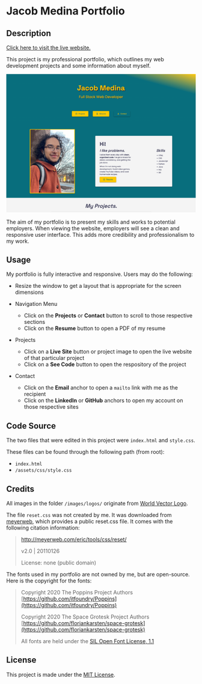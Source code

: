 # Jacob Medina Portfolio

## Description
[Click here to visit the live website.](https://jacob-medina.github.io/portfolio/)

This project is my professional portfolio, which outlines my web development projects and some information about myself.

![Portfolio Website Preview](./assets/images/jacob-medina-portfolio-preview.png)

The aim of my portfolio is to present my skills and works to potential employers. When viewing the website, employers will see a clean and responsive user interface. This adds more credibility and professionalism to my work.


## Usage

My portfolio is fully interactive and responsive. Users may do the following:
- Resize the window to get a layout that is appropriate for the screen dimensions

- Navigation Menu
  - Click on the **Projects** or **Contact** button to scroll to those respective sections
  - Click on the **Resume** button to open a PDF of my resume


- Projects
  - Click on a **Live Site** button or project image to open the live website of that particular project
  - Click on a **See Code** button to open the respository of the project

- Contact
  - Click on the **Email** anchor to open a `mailto` link with me as the recipient
  - Click on the **LinkedIn** or **GitHub** anchors to open my account on those respective sites


## Code Source

The two files that were edited in this project were `index.html` and `style.css`.

These files can be found through the following path (from root):
- `index.html`
- `/assets/css/style.css`


## Credits

All images in the folder `/images/logos/` originate from [World Vector Logo](https://worldvectorlogo.com/).

The file `reset.css` was not created by me. It was downloaded from [meyerweb](https://meyerweb.com), which provides a public reset.css file. It comes with the following citation information:

> http://meyerweb.com/eric/tools/css/reset/ 
> 
> v2.0 | 20110126
>
>License: none (public domain)

The fonts used in my portfolio are not owned by me, but are open-source. Here is the copyright for the fonts:
> Copyright 2020 The Poppins Project Authors [https://github.com/itfoundry/Poppins](https://github.com/itfoundry/Poppins)
>
> Copyright 2020 The Space Grotesk Project Authors [https://github.com/floriankarsten/space-grotesk](https://github.com/floriankarsten/space-grotesk)
>
> All fonts are held under the [SIL Open Font License, 1.1](http://scripts.sil.org/cms/scripts/page.php?site_id=nrsi&id=OFL)


## License

This project is made under the [MIT License](./LICENSE).
